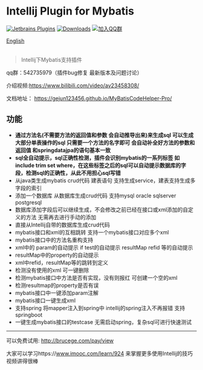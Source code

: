 # Intellij Plugin for Mybatis

[![Jetbrains Plugins](https://img.shields.io/jetbrains/plugin/v/9837-a8translate.svg)][plugin]
[![Downloads](https://img.shields.io/jetbrains/plugin/d/9837.svg?style=flat-square)][plugin]
[![加入QQ群](https://img.shields.io/badge/chat-QQ群-46BC99.svg?style=flat-square)](//shang.qq.com/wpa/qunwpa?idkey=6bc11bfe278fa0d1d0d6292fa010b1aa8ddadbfeb70ef893083d5ab800137c1a)


<div align="left">
<a href="https://gejun123456.github.io/MyBatisCodeHelper-Pro/#/en/">English</a>
</div>
 &nbsp;&nbsp;

> Intellij下Mybatis支持插件 

qq群：542735979（插件bug修复 最新版本及问题讨论）

介绍视频:https://www.bilibili.com/video/av23458308/

文档地址： https://gejun123456.github.io/MyBatisCodeHelper-Pro/

## 功能
- **通过方法名(不需要方法的返回值和参数 会自动推导出来)来生成sql 可以生成大部分单表操作的sql 只需要一个方法的名字即可 会自动补全好方法的参数和返回值 和springdatajpa的语句基本一致**
- **sql全自动提示，sql正确性检测，插件会识别mybatis的一系列标签 如 include trim set where，在这些标签之后的sql可以自动提示数据库的字段，检测sql的正确性，从此不用担心sql写错**
- 从java类生成mybatis crud代码 建表语句 支持生成service，建表支持生成多字段的索引
- 添加一个数据库 从数据库生成crud代码 支持mysql oracle sqlserver postgresql 
- 数据库添加字段后可以继续生成，不会修改之前已经在接口或xml添加的自定义的方法 无需再去进行手动的添加
- 直接从Intellij自带的数据库生成crud代码
- mybatis接口和xml的互相跳转  支持一个mybatis接口对应多个xml
- mybatis接口中的方法名重构支持
- xml中的 param的自动提示 if test的自动提示 resultMap refid 等的自动提示
- resultMap中的property的自动提示
- xml中refid，resultMap等的跳转到定义
- 检测没有使用的xml 可一键删除
- 检测mybatis接口中方法是否有实现，没有则报红 可创建一个空的xml
- 检测resultmap的property是否有误 
- mybatis接口中一键添加param注解
- mybatis接口一键生成xml
- 支持spring 将mapper注入到spring中 intellij的spring注入不再报错 支持springboot
- 一键生成mybatis接口的testcase 无需启动spring，复杂sql可进行快速测试

-----------------------------------------------------------------------

可以免费试用: http://brucege.com/pay/view

大家可以学习https://www.imooc.com/learn/924 来掌握更多使用Intellij的技巧 视频讲得很棒

[plugin]: https://plugins.jetbrains.com/plugin/9837





